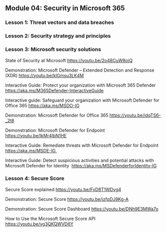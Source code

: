## Module 04: Security in Microsoft 365

### Lesson 1: Threat vectors and data breaches


### Lesson 2: Security strategy and principles


### Lesson 3: Microsoft security solutions

State of Security at Microsoft
https://youtu.be/2o48CuW8ojQ

Demonstration: Microsoft Defender – Extended Detection and Response (XDR)
https://youtu.be/klGmsu3LK4M

Interactive Guide: Protect your organization with Microsoft 365 Defender 
https://aka.ms/M365Defender-InteractiveGuide

Interactive guide: Safeguard your organization with Microsoft Defender for Office 365
https://aka.ms/MSDO-IG

Demonstration: Microsoft Defender for Office 365
https://youtu.be/idqTS6-_2t8

Demonstration: Microsoft Defender for Endpoint
https://youtu.be/lkMr4lbN1HE

Interactive Guide: Remediate threats with Microsoft Defender for Endpoint
https://aka.ms/MSDE-IG 

Interactive Guide: Detect suspicious activities and potential attacks with Microsoft Defender for Identity 
https://aka.ms/MSDefenderforIdentity-IG

### Lesson 4: Secure Score

Secure Score explained
https://youtu.be/FvD8T1WDvg4

Demonstration: Secure Score
https://youtu.be/jzfpDJ9Kg-A

Demonstration: Secure Score Dashboard
https://youtu.be/DNh9E3MWa7o

How to Use the Microsoft Secure Score API
https://youtu.be/vg3QKQWVD6Y
